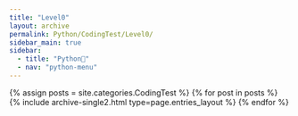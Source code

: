 ```yaml
---
title: "Level0"
layout: archive
permalink: Python/CodingTest/Level0/
sidebar_main: true
sidebar:
  - title: "Python🐸"
  - nav: "python-menu"
---
```


{% assign posts = site.categories.CodingTest %}
{% for post in posts %} {% include archive-single2.html type=page.entries_layout %} {% endfor %}
